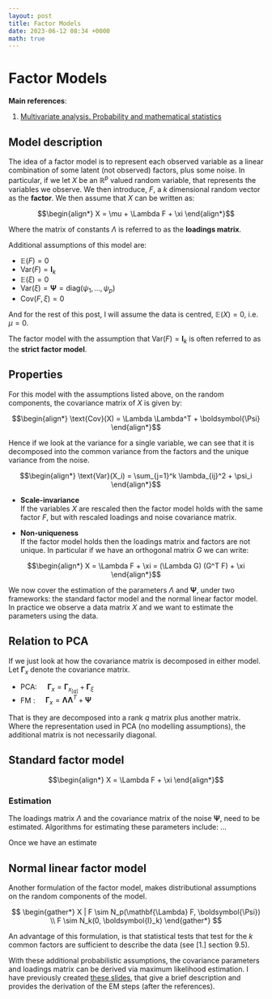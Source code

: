 ```yaml
---
layout: post
title: Factor Models
date: 2023-06-12 08:34 +0000
math: true
---
```


# Factor Models

**Main references**:
  1. [Multivariate analysis. Probability and
mathematical statistics](https://shop.elsevier.com/books/multivariate-analysis/mardia/978-0-08-057047-1)


## Model description 

The idea of a factor model is to represent each observed variable as a linear combination of some latent (not observed) factors, plus some noise. In particular, if we let $X$ be an $\mathbb{R}^p$ valued random variable, that represents the variables we observe. We then introduce, $F$, a $k$ dimensional random vector as the **factor**. We then assume that $X$ can be written as:

$$\begin{align*}
X = \mu + \Lambda F +  \xi
\end{align*}$$

Where the matrix of constants $\Lambda$ is referred to as the **loadings matrix**.

Additional assumptions of this model are:
- $\mathbb{E}(F) = 0$
- $\text{Var}(F) = \boldsymbol{I}_k$
- $\mathbb{E}(\xi) = 0$
- $\text{Var}(\xi) = \boldsymbol{\Psi} = \text{diag}(\psi_1, \dots, \psi_p)$
- $\text{Cov}(F, \xi) = 0$

And for the rest of this post, I will assume the data is centred, $\mathbb{E}(X) = 0$, i.e. $\mu = 0$.

The factor model with the assumption that $\text{Var}(F) = \boldsymbol{I}_k$ is often referred to as the **strict factor model**. 

## Properties

For this model with the assumptions listed above, on the random components, the covariance matrix of $X$ is given by:

$$\begin{align*}
\text{Cov}(X) = \Lambda \Lambda^T + \boldsymbol{\Psi}
\end{align*}$$

Hence if we look at the variance for a single variable, we can see that it is decomposed into the common variance from the factors and the unique variance from the noise.

$$\begin{align*}
\text{Var}(X_i) = \sum_{j=1}^k \lambda_{ij}^2 + \psi_i
\end{align*}$$


- **Scale-invariance**  
If the variables $X$ are rescaled then the factor model holds with the same factor $F$, but with rescaled loadings and noise covariance matrix.

- **Non-uniqueness**  
If the factor model holds then the loadings matrix and factors are not unique. In particular if we have an orthogonal matrix $G$ we can write:

$$\begin{align*}
X = \Lambda F + \xi = (\Lambda G) (G^T F) + \xi
\end{align*}$$

We now cover the estimation of the parameters $\Lambda$ and $\boldsymbol{\Psi}$, under two frameworks: the standard factor model and the normal linear factor model. In practice we observe a data matrix $X$ and we want to estimate the parameters using the data.

## Relation to PCA

If we just look at how the covariance matrix is decomposed in either model.  
Let $\mathbf{\Gamma}_x$ denote the covariance matrix. 

- PCA: $\quad \mathbf{\Gamma}_x = \mathbf{\Gamma}_{x_{[q]}} + \mathbf{\Gamma}_{\xi}$
- FM : $\quad \mathbf{\Gamma}_x = \mathbf{\Lambda} \mathbf{\Lambda}^T + \mathbf{\Psi}$

That is they are decomposed into a rank $q$ matrix plus another matrix. Where the representation used in PCA (no modelling assumptions), the additional matrix is not necessarily diagonal.



## Standard factor model

$$\begin{align*}
X = \Lambda F + \xi
\end{align*}$$




### Estimation

The loadings matrix $\Lambda$ and the covariance matrix of the noise $\boldsymbol{\Psi}$, need to be estimated. Algorithms for estimating these parameters include: ...

Once we have an estimate 



## Normal linear factor model

Another formulation of the factor model, makes distributional assumptions on the random components of the model. 

$$
\begin{gather*}
    X | F \sim N_p(\mathbf{\Lambda} F, \boldsymbol{\Psi}) \\
    F \sim N_k(0, \boldsymbol{I}_k) 
\end{gather*}
$$

An advantage of this formulation, is that statistical tests that test for the $k$ common factors are sufficient to describe the data (see [1.] section 9.5).

With these additional probabilistic assumptions, the covariance parameters and loadings matrix can be derived via maximum likelihood estimation.
I have previously created [these slides](https://dylandijk.github.io/assets/pdf/SM2_EM_Factor_Model.pdf), that give a brief description and provides the derivation of the EM steps (after the references).